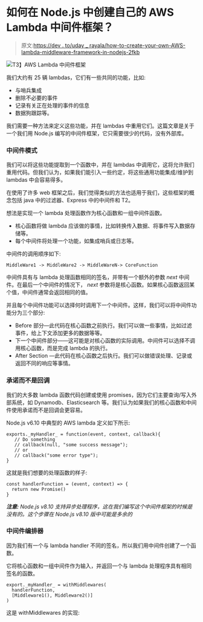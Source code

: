 # 如何在 Node.js 中创建自己的 AWS Lambda 中间件框架？

> 原文:[https://dev . to/uday _ rayala/how-to-create-your-own-AWS-lambda-middleware-framework-in-nodejs-2fkb](https://dev.to/uday_rayala/how-to-create-your-own-aws-lambda-middleware-framework-in-nodejs-2fkb)

[![](../Images/4eb3595702e258cb4f17c5cc32ef57ee.png)](https://res.cloudinary.com/practicaldev/image/fetch/s--F0Hi_fhw--/c_limit%2Cf_auto%2Cfl_progressive%2Cq_auto%2Cw_880/https://cdn-images-1.medium.com/max/415/1%2AO4r5gQQQ37s0Lc4pTYbE3g.png)T3】AWS Lambda 中间件框架

我们大约有 25 辆 lambdas，它们有一些共同的功能，比如:

*   与哨兵集成
*   删除不必要的事件
*   记录有关正在处理的事件的信息
*   数据狗跟踪等。

我们需要一种方法来定义这些功能，并在 lambdas 中重用它们。这篇文章是关于一个我们用 Node.js 编写的中间件框架，它只需要很少的代码，没有外部库。

### 中间件模式

我们可以将这些功能提取到一个函数中，并在 lambdas 中调用它，这将允许我们重用代码。但我们认为，如果我们能引入一些约定，将这些通用功能集成/维护到 lambdas 中会容易得多。

在使用了许多 web 框架之后，我们觉得类似的方法也适用于我们，这些框架的概念包括 java 中的过滤器、Express 中的中间件和 T2。

想法是实现一个 lambda 处理函数作为核心函数和一组中间件函数。

*   核心函数将做 lambda 应该做的事情，比如转换传入数据、将事件写入数据存储等。
*   每个中间件将处理一个功能，如集成哨兵或日志等。

中间件的调用顺序如下:

```
MiddleWare1 -> MiddleWare2 -> MiddleWareN-> CoreFunction 
```

中间件具有与 lambda 处理函数相同的签名，并带有一个额外的参数 *next* 中间件。在最后一个中间件的情况下， *next* 参数将是核心函数。如果核心函数返回某个值，中间件通常会返回相同的值。

并且每个中间件功能可以选择何时调用下一个中间件。这样，我们可以将中间件功能分为三个部分:

*   Before 部分—此代码在核心函数之前执行。我们可以做一些事情，比如过滤事件，给上下文添加更多的数据等等。
*   下一个中间件部分——这可能是对核心函数的实际调用。中间件可以选择不调用核心函数，而是完成 lambda 的执行。
*   After Section —此代码在核心函数之后执行。我们可以做错误处理、记录或返回不同的响应等事情。

### 承诺而不是回调

我们的大多数 lambda 函数代码创建或使用 promises，因为它们主要查询/写入外部系统，如 Dynamodb、Elasticsearch 等。我们认为如果我们的核心函数和中间件使用承诺而不是回调会更容易。

Node.js v6.10 中典型的 AWS lambda 定义如下所示:

```
exports._myHandler_ = function(event, context, callback){
   // Do something
   // callback(null, "some success message");
   // or
   // callback("some error type");  
} 
```

这就是我们想要的处理函数的样子:

```
const handlerFunction = (event, context) => {
  return new Promise()
} 
```

***注意:*** *Node.js v8.10 支持异步处理程序，这在我们编写这个中间件框架的时候是没有的。这个步骤在 Node.js v8.10 版中可能是多余的*

### 中间件编排器

因为我们有一个与 lambda handler 不同的签名，所以我们用中间件创建了一个函数。

它将核心函数和一组中间件作为输入，并返回一个与 lambda 处理程序具有相同签名的函数。

```
export._myHandler_ = withMiddlewares(
  handlerFunction, 
  [Middleware1(), Middleware2()]
) 
```

这是 withMiddlewares 的实现: